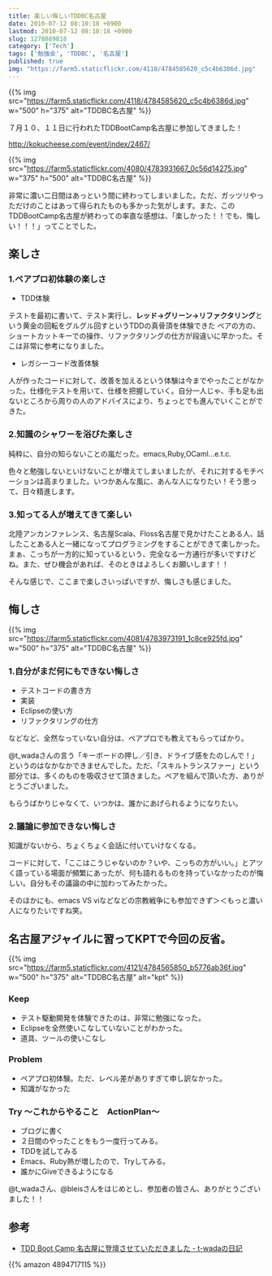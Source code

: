 ```yaml
---
title: 楽しい悔しいTDDBC名古屋
date: 2010-07-12 08:10:18 +0900
lastmod: 2010-07-12 08:10:18 +0900
slug: 1278889818
category: ['Tech']
tags: ['勉強会', 'TDDBC', '名古屋']
published: true
img: "https://farm5.staticflickr.com/4118/4784585620_c5c4b6386d.jpg"
---
```


{{% img src="https://farm5.staticflickr.com/4118/4784585620_c5c4b6386d.jpg" w="500" h="375" alt="TDDBC名古屋" %}}

７月１０、１１日に行われたTDDBootCamp名古屋に参加してきました！


<a href="http://kokucheese.com/event/index/2467/">http://kokucheese.com/event/index/2467/</a>


{{% img src="https://farm5.staticflickr.com/4080/4783931667_0c56d14275.jpg" w="375" h="500" alt="TDDBC名古屋" %}}


非常に濃い二日間はあっという間に終わってしまいました。ただ、ガッツリやっただけのことはあって得られたものも多かった気がします。また、このTDDBootCamp名古屋が終わっての率直な感想は、「楽しかった！！でも、悔しい！！！」ってことでした。


## 楽しさ
    
### 1.ペアプロ初体験の楽しさ
    

- TDD体験

テストを最初に書いて、テスト実行し、**レッド→グリーン→リファクタリング**という黄金の回転をグルグル回すというTDDの真骨頂を体験できた
ペアの方の、ショートカットキーでの操作、リファクタリングの仕方が段違いに早かった。そこは非常に参考になりました。

- レガシーコード改善体験

人が作ったコードに対して、改善を加えるという体験は今までやったことがなかった。仕様化テストを用いて、仕様を把握していく。自分一人じゃ、手も足も出ないところから周りの人のアドバイスにより、ちょっとでも進んでいくことができた。

### 2.知識のシャワーを浴びた楽しさ
純粋に、自分の知らないことの嵐だった。emacs,Ruby,OCaml...e.t.c.

色々と勉強しないといけないことが増えてしまいましたが、それに対するモチベーションは高まりました。いつかあんな風に、あんな人になりたい！そう思って、日々精進します。

### 3.知ってる人が増えてきて楽しい
北陸アンカンファレンス、名古屋Scala、Floss名古屋で見かけたことある人、話したことある人と一緒になってプログラミングをすることができて楽しかった。まぁ、こっちが一方的に知っているという、完全なる一方通行が多いですけどね。また、ぜひ機会があれば、そのときはよろしくお願いします！！

そんな感じで、ここまで楽しさいっぱいですが、悔しさも感じました。


## 悔しさ

{{% img src="https://farm5.staticflickr.com/4081/4783973191_1c8ce925fd.jpg" w="500" h="375" alt="TDDBC名古屋" %}}

### 1.自分がまだ何にもできない悔しさ

- テストコードの書き方
- 実装
- Eclipseの使い方
- リファクタリングの仕方

などなど、全然なっていない自分は、ペアプロでも教えてもらってばかり。

@t_wadaさんの言う「キーボードの押し／引き、ドライブ感をたのしんで！」というのはなかなかできませんでした。ただ、「スキルトランスファー」という部分では、多くのものを吸収させて頂きました。ペアを組んで頂いた方、ありがとうございました。

もらうばかりじゃなくて、いつかは、誰かにあげられるようになりたい。

### 2.議論に参加できない悔しさ
知識がないから、ちょくちょく会話に付いていけなくなる。

コードに対して、「ここはこうじゃないのか？いや、こっちの方がいい。」とアツく語っている場面が頻繁にあったが、何も語れるものを持っていなかったのが悔しい。自分もその議論の中に加わってみたかった。

そのほかにも、emacs VS viなどなどの宗教戦争にも参加できず＞＜もっと濃い人になりたいですね笑。


## 名古屋アジャイルに習ってKPTで今回の反省。

{{% img src="https://farm5.staticflickr.com/4121/4784565850_b5776ab36f.jpg" w="500" h="375" alt="TDDBC名古屋" alt="kpt" %}}

### Keep

- テスト駆動開発を体験できたのは、非常に勉強になった。
- Eclipseを全然使いこなしていないことがわかった。
- 道具、ツールの使いこなし

### Problem

- ペアプロ初体験。ただ、レベル差がありすぎて申し訳なかった。
- 知識がなかった

### Try 〜これからやること　ActionPlan〜

- ブログに書く
- ２日間のやったことをもう一度行ってみる。
- TDDを試してみる
- Emacs、Ruby熱が増したので、Tryしてみる。
- 誰かにGiveできるようになる


@t_wadaさん、@bleisさんをはじめとし、参加者の皆さん、ありがとうございました！！

## 参考

- [TDD Boot Camp 名古屋に登壇させていただきました \- t\-wadaの日記](http://d.hatena.ne.jp/t-wada/20100711/tddbc_nagoya)


{{% amazon 4894717115 %}}
